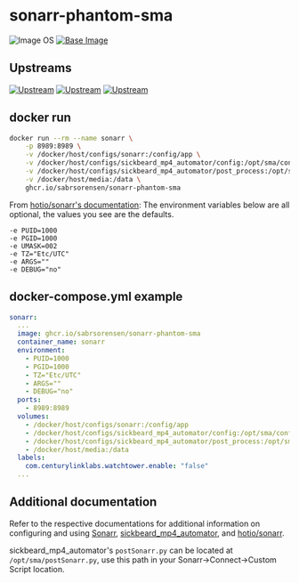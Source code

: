 # sonarr-phantom-sma

![Image OS](https://img.shields.io/badge/Image_OS-Ubuntu-orange)
[![Base Image](https://img.shields.io/badge/Base_Image-hotio/sonarr:phantom-orange)](https://ghcr.io/hotio/sonarr)

## Upstreams

[![Upstream](https://img.shields.io/badge/upstream-Sonarr-blue)](https://github.com/Sonarr/Sonarr)
[![Upstream](https://img.shields.io/badge/upstream-sickbeard__mp4__automator-blue)](https://github.com/mdhiggins/sickbeard_mp4_automator)
[![Upstream](https://img.shields.io/badge/upstream-hotio/sonarr-blue)](https://github.com/hotio/docker-sonarr)

## docker run

```sh
docker run --rm --name sonarr \
    -p 8989:8989 \
    -v /docker/host/configs/sonarr:/config/app \
    -v /docker/host/configs/sickbeard_mp4_automator/config:/opt/sma/config \
    -v /docker/host/configs/sickbeard_mp4_automator/post_process:/opt/sma/post_process \
    -v /docker/host/media:/data \
    ghcr.io/sabrsorensen/sonarr-phantom-sma
```

From [hotio/sonarr's documentation](https://github.com/hotio/docker-sonarr/blob/master/README.md#starting-the-container):
The environment variables below are all optional, the values you see are the defaults.

```shell
-e PUID=1000
-e PGID=1000
-e UMASK=002
-e TZ="Etc/UTC"
-e ARGS=""
-e DEBUG="no"
```

## docker-compose.yml example

```yaml
sonarr:
  ...
  image: ghcr.io/sabrsorensen/sonarr-phantom-sma
  container_name: sonarr
  environment:
    - PUID=1000
    - PGID=1000
    - TZ="Etc/UTC"
    - ARGS=""
    - DEBUG="no"
  ports:
    - 8989:8989
  volumes:
    - /docker/host/configs/sonarr:/config/app                                           # Sonarr config, database, logs, etc
    - /docker/host/configs/sickbeard_mp4_automator/config:/opt/sma/config               # sickbeard_mp4_automator's autoProcess.ini
    - /docker/host/configs/sickbeard_mp4_automator/post_process:/opt/sma/post_process   # sickbeard_mp4_automator's post-processing scripts
    - /docker/host/media:/data                                                          # The location of your media library
  labels:
    com.centurylinklabs.watchtower.enable: "false"                                      # Disable autoupdates to prevent interrupted conversions
  ...
```

## Additional documentation

Refer to the respective documentations for additional information on configuring and using
[Sonarr](https://github.com/Sonarr/Sonarr),
[sickbeard_mp4_automator](https://github.com/mdhiggins/sickbeard_mp4_automator), and
[hotio/sonarr](https://github.com/hotio/docker-sonarr).

sickbeard_mp4_automator's `postSonarr.py` can be located at `/opt/sma/postSonarr.py`, use this path in your Sonarr->Connect->Custom Script location.
